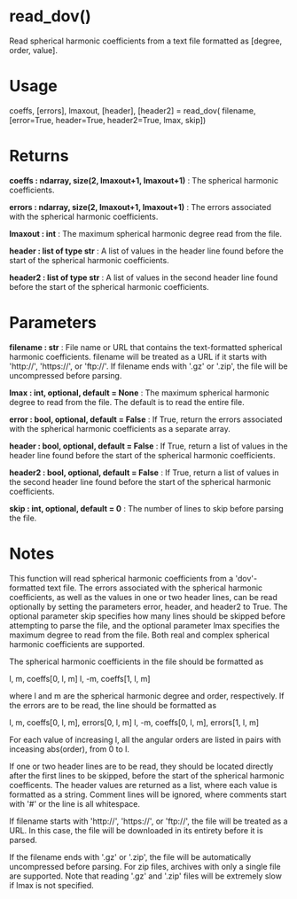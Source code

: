 # read_dov()

Read spherical harmonic coefficients from a text file formatted as
[degree, order, value].

# Usage

coeffs, [errors], lmaxout, [header], [header2] = read_dov(
filename, [error=True, header=True, header2=True, lmax, skip])

# Returns

**coeffs : ndarray, size(2, lmaxout+1, lmaxout+1)**
:   The spherical harmonic coefficients.

**errors : ndarray, size(2, lmaxout+1, lmaxout+1)**
:   The errors associated with the spherical harmonic coefficients.

**lmaxout : int**
:   The maximum spherical harmonic degree read from the file.

**header : list of type str**
:   A list of values in the header line found before the start of the spherical harmonic coefficients.

**header2 : list of type str**
:   A list of values in the second header line found before the start of the spherical harmonic coefficients.

# Parameters

**filename : str**
:   File name or URL that contains the text-formatted spherical harmonic coefficients. filename will be treated as a URL if it starts with 'http://', 'https://', or 'ftp://'. If filename ends with '.gz' or '.zip', the file will be uncompressed before parsing.

**lmax : int, optional, default = None**
:   The maximum spherical harmonic degree to read from the file. The default is to read the entire file.

**error : bool, optional, default = False**
:   If True, return the errors associated with the spherical harmonic coefficients as a separate array.

**header : bool, optional, default = False**
:   If True, return a list of values in the header line found before the start of the spherical harmonic coefficients.

**header2 : bool, optional, default = False**
:   If True, return a list of values in the second header line found before the start of the spherical harmonic coefficients.

**skip : int, optional, default = 0**
:   The number of lines to skip before parsing the file.

# Notes

This function will read spherical harmonic coefficients from a 'dov'-
formatted text file. The errors associated with the spherical
harmonic coefficients, as well as the values in one or two header lines,
can be read optionally by setting the parameters error, header, and header2
to True. The optional parameter skip specifies how many lines should be
skipped before attempting to parse the file, and the optional parameter
lmax specifies the maximum degree to read from the file. Both real and
complex spherical harmonic coefficients are supported.

The spherical harmonic coefficients in the file should be formatted as

l, m, coeffs[0, l, m]
l, -m, coeffs[1, l, m]

where l and m are the spherical harmonic degree and order, respectively.
If the errors are to be read, the line should be formatted as

l, m, coeffs[0, l, m], errors[0, l, m]
l, -m, coeffs[0, l, m], errors[1, l, m]

For each value of increasing l, all the angular orders are listed in
pairs with inceasing abs(order), from 0 to l.

If one or two header lines are to be read, they should be located directly
after the first lines to be skipped, before the start of the spherical
harmonic coefficents. The header values are returned as a list, where each
value is formatted as a string. Comment lines will be ignored, where
comments start with '#' or the line is all whitespace.

If filename starts with 'http://', 'https://', or 'ftp://', the file will
be treated as a URL. In this case, the file will be downloaded in its
entirety before it is parsed.

If the filename ends with '.gz' or '.zip', the file will be automatically
uncompressed before parsing. For zip files, archives with only a single
file are supported. Note that reading '.gz' and '.zip' files will be
extremely slow if lmax is not specified.
    